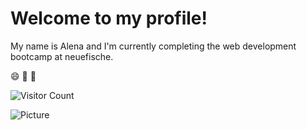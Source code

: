 # Welcome to my profile!

My name is Alena and I'm currently completing the web development bootcamp at neuefische.

:smile: :clap: :100:

![Visitor Count](https://profile-counter.glitch.me/{aaaleeenaaa}/count.svg)

![Picture](https://images.unsplash.com/photo-1542831371-29b0f74f9713?ixlib=rb-4.0.3&ixid=MnwxMjA3fDB8MHxwaG90by1wYWdlfHx8fGVufDB8fHx8&auto=format&fit=crop&w=1170&q=80)
